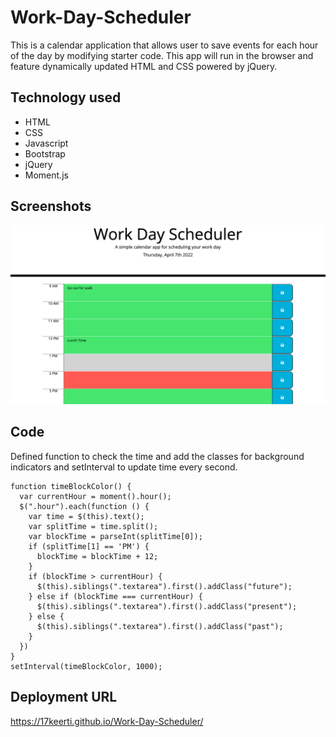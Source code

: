 # Work-Day-Scheduler
This is a calendar application that allows user to save events for each hour of the day by modifying starter code. This app will run in the browser and feature dynamically updated HTML and CSS powered by jQuery.



## Technology used
- HTML
- CSS
- Javascript
- Bootstrap
- jQuery
- Moment.js


## Screenshots
![Screenshot 1](./assets/images/01.png)


## Code
Defined function to check the time and add the classes for background indicators and setInterval to update time every second.

```
function timeBlockColor() {
  var currentHour = moment().hour();
  $(".hour").each(function () {
    var time = $(this).text();
    var splitTime = time.split();
    var blockTime = parseInt(splitTime[0]);
    if (splitTime[1] == 'PM') {
      blockTime = blockTime + 12;
    }
    if (blockTime > currentHour) {
      $(this).siblings(".textarea").first().addClass("future");
    } else if (blockTime === currentHour) {
      $(this).siblings(".textarea").first().addClass("present");
    } else {
      $(this).siblings(".textarea").first().addClass("past");
    }
  })
}
setInterval(timeBlockColor, 1000);
```

## Deployment URL
https://17keerti.github.io/Work-Day-Scheduler/